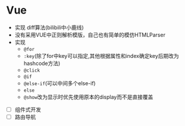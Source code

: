 # Vue

- 实现 diff算法(bilibili中小鹿线)
- 没有采用VUE中正则解析模版，自己也有简单的模仿HTMLParser
- 实现
  - `@for`
  - `:key`(除了for中key可以指定,其他根据属性和index确定key后期改为hashcode方法)
  - `@click`
  - `@if`
  - `@else-if`(可以中间多个else-if)
  - `else`
  - `@show`改为显示时优先使用原本的display而不是直接覆盖

- [ ] 组件式开发
- [ ] 路由导航